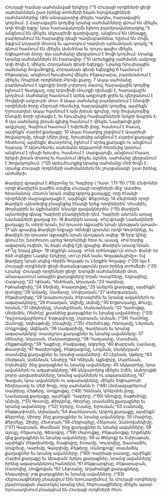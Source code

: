 
Հուդայի համար սահմանված երկիրը
(^1) Հուդայի որդիների ցեղի սահմաններն ըստ իրենց տոհմերի եղան եդովմացիների սահմաններից՝ Սին անապատից
մինչեւ Կադես, հարավային կողմում։ 2 Հարավային կողմից նրանց սահմանները գնում են մինչեւ Աղի ծովի եզրը՝ նրա
հարավակողմն իջնող բարձրավանդակից,^3 անցնում են մինչեւ Ակրաբիմի զառիվայրը, անցնում են Սինաքը,
բարձրանում են հարավից դեպի Կադեսբառնեա, ելնում են Հովն, ձգվում Ադդարի մոտով եւ պտտվում Կադեսի
արեւմտյան կողմը,^4 գնում հասնում են մինչեւ Ասեմոնա եւ դուրս գալիս մինչեւ Եգիպտոսի ձորը։ Այս սահմանը վերջանում
է ծովի կողմում։ Սրանք նրանց սահմաններն են հարավից։
(^5) Արեւելքից սահմանն ամբողջ Աղի ծովն է, մինչեւ Հորդանան գետի եզերքը։ Նրանց հյուսիսային սահմանը
ծովածոցից, Հորդանան գետի եզերքից 6 հասնում է Բեթագղա, անցնում հյուսիսով մինչեւ Բեթարաբա, բարձրանում է
մինչեւ Ռուբենի որդիների Բեովն քարը։ 7 Ապա սահմանը բարձրանում է Աքովրի ձորի չորրորդ մասով, հարավային
կողմից իջնում է Գաղգաղ, որը Ադոմիմի մուտքի դիմացն է, հարավային կողմում։ Սահմանը հասնում է Արեգ աղբյուրի
ջրին եւ վերջանում է Ռովգեղի աղբյուրի մոտ։ 8 Ապա սահմանը բարձրանում է Ենովմի որդիների ձորը Հեբուսի հետեւից,
հարավային կողմից, այսինքն՝ Երուսաղեմ։ Ապա հասնում է այն լեռան գլուխը, որը ծովակողմից Ենովմի ձորի դիմացն
է, եւ հյուսիսից Ռափայինների երկրի ծայրին է։ 9 Այս սահմանը լեռան գլխից հասնում է մինչեւ Նափթովի ջրի աղբյուրը,
Գայիում հատում է Եփրեմի լեռը, հասնում է Բաաղ, այսինքն՝ Հարիմ քաղաքը։ 10 Ապա Բաաղից շրջվում է Ասարեսի
ծովակողմը, դեպի Սեիր լեռը, հյուսիսից անցնում է Հարիմ քաղաքի հետեւով, այսինքն՝ Քասղոնով, իջնում է Արեգ
քաղաքն ու անցնում հարավ։ 11 Այնուհետեւ սահմանն Ակկարոնի հետեւից կտրում անցնում է դեպի հյուսիս, հասնում է
Սարքայովն, անցնում Բաաղ երկրի լեռան մոտով եւ հասնում մինչեւ Աբնեղ. սահմանը վերջանում է ծովակողմում։
(^12) Արեւմուտքից նրանց սահմանը Մեծ ծովն է։ Սրանք Հուդայի որդիների սահմաններն են շուրջանակի՝ ըստ իրենց
տոհմերի։


Քաղեբը գրավում է Քեբրոնը եւ Դաբիրը
( Դատ. 1.11-15)
(^13) Հեփոնեի որդի Քաղեբին բաժին տրվեց Հուդայի որդիների մեջ՝ Աստծու հրամանով։ Հեսուն նրան տվեց Արբոկ
քաղաքը, որը Ենակի որդիների մայրաքաղաքն է, այսինքն՝ Քեբրոնը։ 14 Հեփոնեի որդի Քաղեբն այնտեղից բնաջնջեց
Ենակի երեք որդիներին՝ Սուսիին, Թոլմայիին եւ Աքիմանին՝ Ենակի զավակներին։
(^15) Քաղեբն այնտեղից գնաց Դաբիրի բնակիչների դեմ. Դաբիրի անունն առաջ Նամակների քաղաք էր։ 16 Քաղեբն
ասաց. «Ով գրավի Նամակների քաղաքը եւ տիրի նրան, իմ դուստր Աքսային նրան կնության կտամ»։ 17 Այն գրավեց
Քաղեբի եղբայր Կենեզի կրտսեր որդի Գոդոնիելը, եւ Քաղեբն իր դուստր Աքսային նրան կնության տվեց։ 18 Երբ կինը
գնում էր, խորհուրդ արեց Գոդոնիելի հետ եւ ասաց. «Իմ հորից ագարակ ուզեմ», եւ ձայն տվեց էշի վրայից։ Քաղեբն
ասաց նրան. «Ի՞նչ եղավ քեզ»։ 19 Աղջիկն ասաց. «Ինձ օրհնությո՛ւն տուր։ Քանի որ ինձ տվեցիր Նագեբ երկիրը, տո՛ւր
ինձ նաեւ Գոլաթմայիմը»։ Եվ Քաղեբը նրան տվեց Վերին Գոլաթն ու Ներքին Գոլաթը։
(^20) Այս է Հուդայի որդիների ցեղի ժառանգությունն ըստ իրենց տոհմերի։
(^21) Նրանց՝ Հուդայի որդիների ցեղի՝ Եդովմի սահմանների մոտ, անապատում առաջին քաղաքները եղան Կասբեեղը,
Եդրայինը, Հագուրը,^22 Կինան, Դեմոնան, Ադադան,^23 Կադեսը, Իթնանզիփը,^24 Տեղեմը, Բաաղովթը,^25 Ասեբոն քաղաքը,
այսինքն՝ Ասովրը,^26 Ամամը, Սամասը, Մովղադան,^27 Ասերգադդան, Բեթփաղեթը,^28 Ասարսուղան, Բերսաբեեն եւ նրանց
ավաններն ու ագարակները,^29 Բաաղան, Ավիմը, Ասեմը,^30 Եղթուդադը, Քուղը, Երման,^31 Սիկեղեկը, Մադեբենան,
Սանսաննան,^32 Ղամովթը, Սեղեմին, Ռեմոնը՝ քսանինը քաղաքներ եւ նրանց ավանները։
(^33) Դաշտավայրերում՝ Եսթավուղը, Սարաան, Ասնան, (^34) Ռամոնը, Զանովը, Ադիաթեմը, Ենայիմը, (^35) Հերիմութը,
Ոդողամը, Ներման, Սոկքովթը, Ազեկան,^36 Սագարիմը, Գադերան եւ նրանց ագարակները՝ տասնչորս քաղաքներ եւ
նրանց ավանները։ 37 Սենանը, Ադասան, Մակդաղգադը,^38 Դաղաանը, Մասփան, Հեքթրայեղը,^39 Ղաքիսը, Բազկաթը,
Ագղոնը,^40 Քաբբան, Լամասը, Քասղոմը,^41 Գադերովթը, Բեթղագոնը, Նովման, Մակեդդան՝ տասնվեց քաղաքներ եւ
նրանց ավանները։ 42 Լեբնան, Աթերը,^43 Հեփթան, Ասեննան, Նեսիբը,^44 Կեիլան, Աքեզիբը, Մարեսան, Եղեմովմը՝ ինը
քաղաքներ եւ նրանց ավանները։ 45 Ակկարոնը, նրա ավաններն ու ագարակները,^46 Ակկարոնից մինչեւ Էմեն, Ասեդովթի
բոլոր արվարձանները, նրանց ավաններն ու ագարակները,^47 Գազան, նրա ավաններն ու ագարակները, մինչեւ
Եգիպտոսի հեղեղատը եւ Մեծ ծովը, որը սահմանն է։
(^48) Լեռնավայրերում՝ Սափիրը, Հեթերը, Սոկքովթը, (^49) Դեննան, Ահերմոն լեռը, Նամակաց քաղաքը, այսինքն՝ Դաբիրը,
(^50) Անովբը, Եսթեմովը, Անիմը, (^51) Գոսոմը, Քիղվոնը, Գեղոնը, տասնմեկ քաղաքներ եւ նրանց ավանները. (^52) Երեբը, Եսանը,
Երուման,^53 Հանումը, Բեթթափուեն, Ափական,^54 Քամմատան, Արբոկ քաղաքը, այսինքն՝ Քեբրոնը, Սիորը՝ ինը
քաղաքներ եւ նրանց ավանները։ 55 Մավոնը, Քերմելը, Զիփը, Հետտան,^56 Հեզրայելը, Հեկտան, Զանովաեկիմը,
(^57) Գաբաան, Թամնան՝ ինը քաղաքներ եւ նրանց ավանները։ 58 Ալուլը, Բեթսուրը, Գեդովրը, (^59) Մարովթը, Բեթանովթը,
Եղթեկեն՝ վեց քաղաքներ եւ նրանց ավանները։ 59 ա Թեկովը եւ Եփրաթան, այսինքն՝ Բեթղեսհեմը, Բագովրը, Ետամը,
Կուղովնը, Տատամին, Սովրեսը, Կարեմը, Գաղղիմը, Բեթերը, Մանոքովը՝ տասնմեկ քաղաքներ եւ նրանց ավանները։
(^60) Կարիաթ-բաաղը, այսինքն՝ Հարիմ քաղաքը եւ Արաբան՝ երկու քաղաքներ, նրանց ավանները՝ իրենց ագարակներով
հանդերձ,^61 Բեթբարգիսը, Բեթարաբան, Մադովնը, Սովքովան,^62 Նեբսանը, Աղահանքի քաղաքները, Ենգադիսը՝ յոթ
քաղաքներ եւ նրանց ավանները։
(^63) Հեբուսացիները բնակվում էին Երուսաղեմում, եւ Հուդայի որդիները չկարողացան մարտնչել նրանց դեմ,
հեբուսացիները մինչեւ այսօր Երուսաղեմում բնակվում են Հուդայի որդիների հետ։
